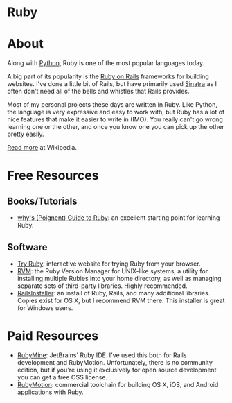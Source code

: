 # Ruby

# About

Along with [Python](https://github.com/rnelson/learnsomethingnew/blob/master/programming_languages/python.md), Ruby is one of the most popular languages today.

A big part of its popularity is the [Ruby on Rails](http://rubyonrails.org) frameworks for building websites. I've done a little bit of Rails, but have primarily used [Sinatra](http://www.sinatrarb.com) as I often don't need all of the bells and whistles that Rails provides.

Most of my personal projects these days are written in Ruby. Like Python, the language is very expressive and easy to work with, but Ruby has a lot of nice features that make it easier to write in (IMO). You really can't go wrong learning one or the other, and once you know one you can pick up the other pretty easily.

[Read more](https://en.wikipedia.org/wiki/Ruby_(programming_language)) at Wikipedia.

# Free Resources

## Books/Tutorials

+ [why's (Poignent) Guide to Ruby](http://mislav.uniqpath.com/poignant-guide/): an excellent starting point for learning Ruby.

## Software

+ [Try Ruby](http://tryruby.org): interactive website for trying Ruby from your browser.
+ [RVM](https://rvm.io): the Ruby Version Manager for UNIX-like systems, a utility for installing multiple Rubies into your home directory, as well as managing separate sets of third-party libraries. Highly recommended.
+ [RailsInstaller](http://www.railsinstaller.org/en): an install of Ruby, Rails, and many additional libraries. Copies exist for OS X, but I recommend RVM there. This installer is great for Windows users.

# Paid Resources

+ [RubyMine](https://www.jetbrains.com/rubymine/): JetBrains' Ruby IDE. I've used this both for Rails development and RubyMotion. Unfortunately, there is no community edition, but if you're using it exclusively for open source development you can get a free OSS license.
+ [RubyMotion](http://www.rubymotion.com): commercial toolchain for building OS X, iOS, and Android applications with Ruby.
